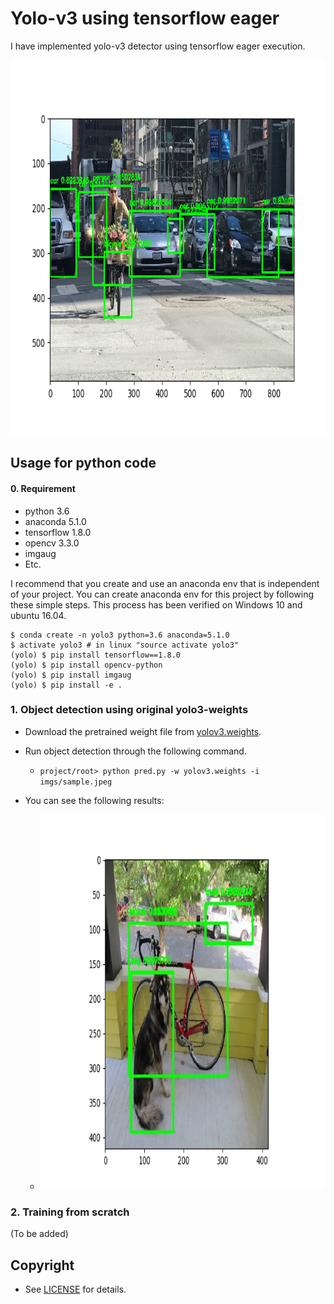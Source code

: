 
# Yolo-v3 using tensorflow eager

I have implemented yolo-v3 detector using tensorflow eager execution.

<img src="imgs/sample_detected.png" height="600">

## Usage for python code

#### 0. Requirement

* python 3.6
* anaconda 5.1.0
* tensorflow 1.8.0
* opencv 3.3.0
* imgaug
* Etc.

I recommend that you create and use an anaconda env that is independent of your project. You can create anaconda env for this project by following these simple steps. This process has been verified on Windows 10 and ubuntu 16.04.

```
$ conda create -n yolo3 python=3.6 anaconda=5.1.0
$ activate yolo3 # in linux "source activate yolo3"
(yolo) $ pip install tensorflow==1.8.0
(yolo) $ pip install opencv-python
(yolo) $ pip install imgaug
(yolo) $ pip install -e .
```

### 1. Object detection using original yolo3-weights

* Download the pretrained weight file from [yolov3.weights](https://pjreddie.com/media/files/yolov3.weights).

* Run object detection through the following command.
	* ```project/root> python pred.py -w yolov3.weights -i imgs/sample.jpeg```

* You can see the following results:
	* <img src="imgs/dog_detected.jpeg" height="600">

### 2. Training from scratch

(To be added)

## Copyright

* See [LICENSE](LICENSE) for details.

